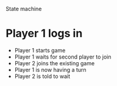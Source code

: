 State machine

# Player 1 logs in
- Player 1 starts game
- Player 1 waits for second player to join
- Player 2 joins the existing game
- Player 1 is now having a turn
- Player 2 is told to wait